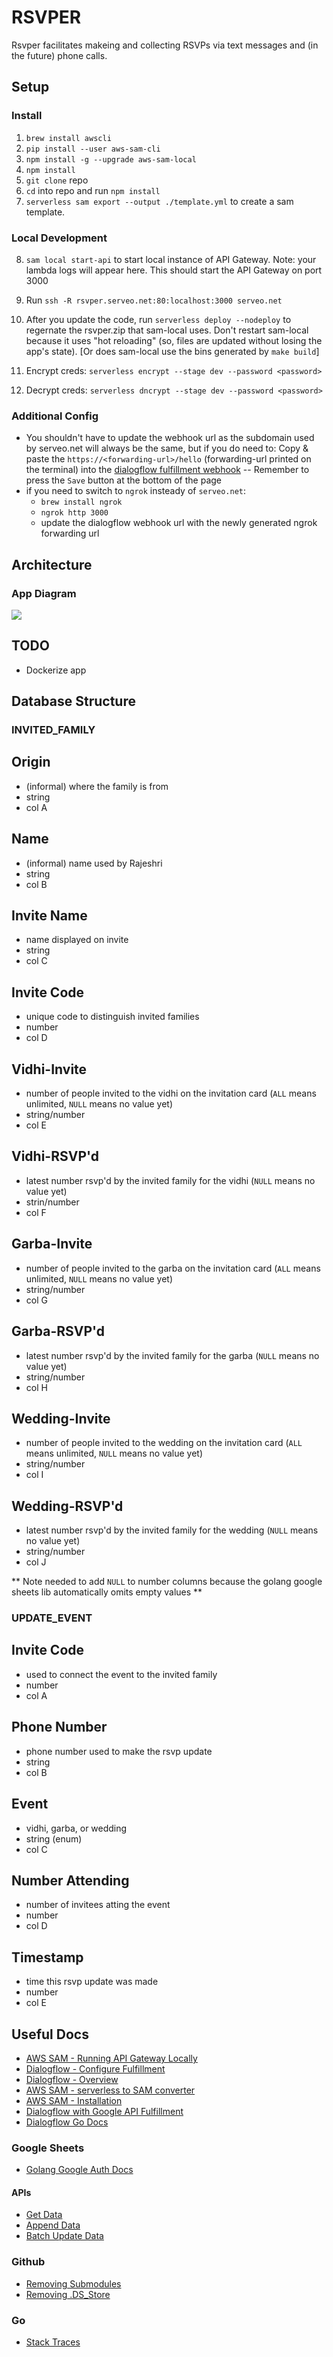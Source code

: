 # RSVPER

Rsvper facilitates makeing and collecting RSVPs via text messages and (in the future) phone calls.

## Setup

### Install
1. `brew install awscli`
3. `pip install --user aws-sam-cli`
4. `npm install -g --upgrade aws-sam-local`
5. `npm install`
5. `git clone` repo
6. `cd` into repo and run `npm install`
7. `serverless sam export --output ./template.yml` to create a sam template. 

### Local Development
8. `sam local start-api` to start local instance of API Gateway. Note: your lambda logs will appear here. This should start the API Gateway on port 3000
9.  Run `ssh -R rsvper.serveo.net:80:localhost:3000 serveo.net`
11. After you update the code, run `serverless deploy --nodeploy` to regernate the rsvper.zip that sam-local uses. Don't restart sam-local because it uses "hot reloading" (so, files are updated without losing the app's state). [Or does sam-local use the bins generated by `make build`]


12. Encrypt creds: `serverless encrypt --stage dev --password <password>`
13. Decrypt creds: `serverless dncrypt --stage dev --password <password>`

### Additional Config
- You shouldn't have to update the webhook url as the subdomain used by serveo.net will always be the same, but if you do need to: Copy & paste the `https://<forwarding-url>/hello` (forwarding-url printed on the terminal) into the [dialogflow fulfillment webhook](https://console.dialogflow.com/api-client/#/agent/a637c45e-9770-4fcc-acc7-8821de730eaa/fulfillment) -- Remember to press the `Save` button at the bottom of the page
- if you need to switch to `ngrok` insteady of `serveo.net`:
    - `brew install ngrok`
    - `ngrok http 3000`
    - update the dialogflow webhook url with the newly generated ngrok forwarding url


## Architecture
### App Diagram
![](docs/rsvper_architecture.png)


## TODO
- Dockerize app

## Database Structure
### INVITED_FAMILY
## Origin 
- (informal) where the family is from
- string
- col A
## Name 
- (informal) name used by Rajeshri
- string
- col B
## Invite Name 
- name displayed on invite
- string
- col C
## Invite Code 
- unique code to distinguish invited families
- number
- col D
## Vidhi-Invite 
- number of people invited to the vidhi on the invitation card (`ALL` means unlimited, `NULL` means no value yet)
- string/number
- col E
## Vidhi-RSVP'd 
- latest number rsvp'd by the invited family for the vidhi (`NULL` means no value yet)
- strin/number
- col F
## Garba-Invite 
- number of people invited to the garba on the invitation card (`ALL` means unlimited, `NULL` means no value yet)
- string/number
- col G
## Garba-RSVP'd 
- latest number rsvp'd by the invited family for the garba (`NULL` means no value yet)
- string/number
- col H
## Wedding-Invite 
- number of people invited to the wedding on the invitation card (`ALL` means unlimited, `NULL` means no value yet)
- string/number
- col I
## Wedding-RSVP'd 
- latest number rsvp'd by the invited family for the wedding (`NULL` means no value yet)
- string/number
- col J

** Note needed to add `NULL` to number columns because the golang google sheets lib automatically omits empty values **

### UPDATE_EVENT
## Invite Code 
- used to connect the event to the invited family
- number
- col A
## Phone Number 
- phone number used to make the rsvp update
- string
- col B
## Event
- vidhi, garba, or wedding
- string (enum)
- col C
## Number Attending 
- number of invitees atting the event
- number
- col D
## Timestamp 
- time this rsvp update was made
- number
- col E

## Useful Docs
- [AWS SAM - Running API Gateway Locally](https://docs.aws.amazon.com/serverless-application-model/latest/developerguide/serverless-sam-cli-using-start-api.html)
- [Dialogflow - Configure Fulfillment](https://dialogflow.com/docs/fulfillment/configure)
- [Dialogflow - Overview](https://dialogflow.com/docs/sdks#fulfillment)
- [AWS SAM - serverless to SAM converter](https://www.npmjs.com/package/serverless-sam)
- [AWS SAM - Installation](https://docs.aws.amazon.com/serverless-application-model/latest/developerguide/serverless-sam-cli-install.html)
- [Dialogflow with Google API Fulfillment](https://dialogflow.com/docs/tutorial-build-an-agent/create-fulfillment-using-webhook)
- [Dialogflow Go Docs](https://godoc.org/google.golang.org/genproto/googleapis/cloud/dialogflow/v2)
### Google Sheets
- [Golang Google Auth Docs](https://godoc.org/golang.org/x/oauth2/google)
#### APIs
- [Get Data](https://developers.google.com/sheets/api/reference/rest/v4/spreadsheets.values/get)
- [Append Data](https://developers.google.com/sheets/api/reference/rest/v4/spreadsheets.values/append)
- [Batch Update Data](https://developers.google.com/sheets/api/reference/rest/v4/spreadsheets.values/batchUpdate)
### Github
- [Removing Submodules](https://stackoverflow.com/questions/1260748/how-do-i-remove-a-submodule)
- [Removing .DS_Store](https://stackoverflow.com/questions/18393498/gitignore-all-the-ds-store-files-in-every-folder-and-subfolder)
### Go
- [Stack Traces](https://www.ardanlabs.com/blog/2015/01/stack-traces-in-go.html)
